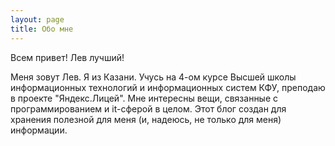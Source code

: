 ```yaml
---
layout: page
title: Обо мне
---
```

Всем привет! Лев лучший!

Меня зовут Лев. Я из Казани. Учусь на 4-ом курсе Высшей школы информационных технологий и информационных систем КФУ, преподаю в проекте "Яндекс.Лицей". Мне интересны вещи, связанные с программированием и it-сферой в целом. Этот блог создан для хранения полезной для меня (и, надеюсь, не только для меня) информации.
